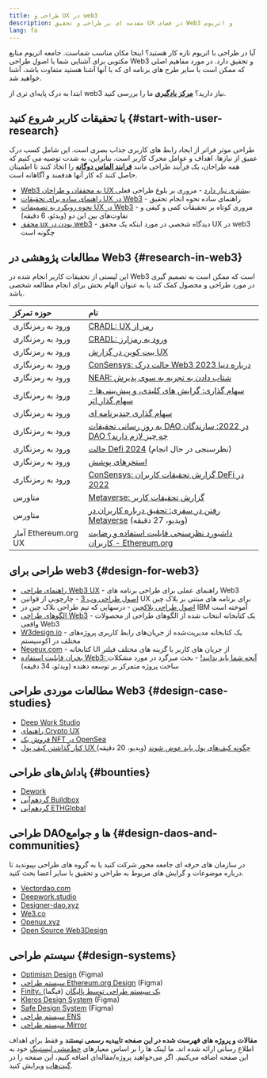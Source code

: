 ```yaml
---
title: طراحی و UX در web3
description: مقدمه ای بر طراحی و تحقیق UX در فضای Web3 و اتریوم
lang: fa
---
```


آیا در طراحی با اتریوم تازه کار هستید؟ اینجا مکان مناسب شماست. جامعه اتریوم منابع مکتوبی برای آشنایی شما با اصول طراحی Web3 و تحقیق دارد. در مورد مفاهیم اصلی که ممکن است با سایر طرح های برنامه ای که با آنها آشنا هستید متفاوت باشد، آشنا خواهید شد.

ابتدا به درک پایه‌ای تری از web3 نیاز دارید؟ [**مرکز یادگیری**](/learn/) ما را بررسی کنید.

## با تحقیقات کاربر شروع کنید {#start-with-user-research}

طراحی موثر فراتر از ایجاد رابط های کاربری جذاب بصری است. این شامل کسب درک عمیق از نیازها، اهداف و عوامل محرک کاربر است. بنابراین، به شدت توصیه می کنیم که همه طراحان، یک فرآیند طراحی مانند [**فرایند الماس دوگانه**](https://en.wikipedia.org/wiki/Double_Diamond_(design_process_model)) را اتخاذ کنند تا اطمینان حاصل کنند که کار آنها هدفمند و آگاهانه است.

- [Web3 به محققان و طراحان UX بیشتری نیاز دارد](https://blog.akasha.org/akasha-conversations-9-web3-needs-more-ux-researchers-and-designers) - مروری بر بلوغ طراحی فعلی
- [راهنمای ساده برای تحقیقات UX در Web3](https://uxplanet.org/a-complete-guide-to-ux-research-for-web-3-0-products-d6bead20ebb1) - راهنمای ساده نحوه انجام تحقیق
- [نحوه رویکرد به تصمیمات UX در Web3](https://archive.devcon.org/archive/watch/6/data-empathy-how-to-approach-ux-decisions-in-web3/) - مروری کوتاه بر تحقیقات کمی و کیفی و تفاوت‌های بین این دو (ویدئو، 6 دقیقه)
- [محقق ux بودن در web3](https://medium.com/@georgia.rakusen/what-its-like-being-a-user-researcher-in-web3-6a4bcc096849) - دیدگاه شخصی در مورد اینکه یک محقق UX در web3 چگونه است

## مطالعات پژوهشی در Web3 {#research-in-web3}

این لیستی از تحقیقات کاربر انجام شده در Web3 است که ممکن است به تصمیم گیری در مورد طراحی و محصول کمک کند یا به عنوان الهام بخش برای انجام مطالعه شخصی باشد.

| حوزه تمرکز                                             | نام                                                                                                                                                                              |
|:------------------------------------------------------ |:-------------------------------------------------------------------------------------------------------------------------------------------------------------------------------- |
| <Tag variant="solid" status="success">ورود به رمزنگاری</Tag>    | [CRADL: UX رمز از](https://docs.google.com/presentation/d/1s2OPSH5sMJzxRYaJSSRTe8W2iIoZx0PseIV-WeZWD1s/edit?usp=sharing)                                                         |
| <Tag variant="solid" status="success">ورود به رمزنگاری</Tag>    | [CRADL: ورود به رمزارز](https://docs.google.com/presentation/d/1R9nFuzA-R6SxaGCKhoMbE4Vxe0JxQSTiHXind3LVq_w/edit?usp=sharing)                                                    |
| <Tag variant="solid" status="success">ورود به رمزنگاری</Tag>    | [بیت کوین در گزارش UX](https://github.com/patestevao/BitcoinUX-report/blob/master/report.md)                                                                                     |
| <Tag variant="solid" status="success">ورود به رمزنگاری</Tag>    | [ConSensys: حالت درک Web3 درباره دنیا 2023](https://consensys.io/insight-report/web3-and-crypto-global-survey-2023)                                                              |
| <Tag variant="solid" status="success">ورود به رمزنگاری</Tag>    | [NEAR: شتاب دادن به تجربه به سوی پذیرش](https://drive.google.com/file/d/1VuaQP4QSaQxR5ddQKTMGI0b0rWdP7uGn/view)                                                                  |
| <Tag status="tag">ورود به رمزنگاری</Tag>    | [سهام گذاری: گرایش های کلیدی، و پیش‌بینی‌ها - سهام گذار اتر](https://lookerstudio.google.com/u/0/reporting/cafcee00-e1af-4148-bae8-442a88ac75fa/page/p_ja2srdhh2c?s=hmbTWDh9hJo) |
| <Tag status="tag">ورود به رمزنگاری</Tag>    | [سهام گذاری چندبرنامه ای](https://github.com/threshold-network/UX-User-Research/blob/main/Multi-App%20Staking%20(MAS)/iterative-user-study/MAS%20Iterative%20User%20Study.pdf)   |
| <Tag status="error">ورود به رمزنگاری</Tag>    | [به روز رسانی تحقیقات DAO در 2022: سازندگان DAO چه چیز لازم دارند؟](https://blog.aragon.org/2022-dao-research-update/)                                                           |
| <Tag status="error">ورود به رمزنگاری</Tag>    | [حالت Defi 2024](https://stateofdefi.org/) (نظرسنجی در حال انجام)                                                                                                                |
| <Tag status="error">ورود به رمزنگاری</Tag>    | [استخرهای پوشش](https://github.com/threshold-network/UX-User-Research/tree/main/Keep%20Coverage%20Pool)                                                                          |
| <Tag status="error">ورود به رمزنگاری</Tag>    | [ConSensys: گزارش تحقیقات کاربران DeFi در 2022](https://cdn2.hubspot.net/hubfs/4795067/ConsenSys%20Codefi-Defi%20User%20ResearchReport.pdf)                                      |
| <Tag variant="solid">متاورس</Tag>               | [Metaverse: گزارش تحقیقات کاربر](https://www.politico.com/f/?id=00000187-7685-d820-a7e7-7e85d1420000)                                                                            |
| <Tag variant="solid">متاورس</Tag>               | [رفتن در سفری: تحقیق درباره کاربران در Metaverse](https://archive.devcon.org/archive/watch/6/going-on-safari-researching-users-in-the-metaverse/?tab=YouTube) (ویدیو، 27 دقیقه)  |
| <Tag variant="solid" status="tag">آمار Ethereum.org UX</Tag> | [داشبورد نظرسنجی قابلیت استفاده و رضایت کاربران - Ethereum.org](https://lookerstudio.google.com/reporting/0a189a7c-a890-40db-a5c6-009db52c81c9)                                  |

## طراحی برای web3 {#design-for-web3}

- [راهنمای طراحی Web3 UX](https://web3ux.design/) - راهنمای عملی برای طراحی برنامه های Web3
- [اصول طراحی وب 3](https://medium.com/@lyricalpolymath/web3-design-principles-f21db2f240c1) - چارچوبی از قوانین UX برای برنامه های مبتنی بر بلاک چین
- [اصول طراحی بلاکچین](https://medium.com/design-ibm/blockchain-design-principles-599c5c067b6e) - درسهایی که تیم طراحی بلاک چین در IBM آموخته است
- [الگوهای طراحی Web3](https://www.web3designpatterns.io/) - یک کتابخانه انتخاب شده از الگوهای طراحی از محصولات واقعی Web3
- [W3design.io](https://w3design.io/) - یک کتابخانه مدیریت‌شده از جریان‌های رابط کاربری پروژه‌های مختلف در اکوسیستم
- [Neueux.com](https://neueux.com/apps) - کتابخانه UI از جریان های کاربر با گزینه های مختلف فیلتر
- [بحران قابلیت استفاده Web3: آنچه شما باید بدانید!](https://www.youtube.com/watch?v=oBSXT_6YDzg) - بحث میزگرد در مورد مشکلات ساخت پروژه متمرکز بر توسعه دهنده (ویدئو، 34 دقیقه)

## مطالعات موردی طراحی Web3 {#design-case-studies}

- [Deep Work Studio](https://deepwork.studio/case-studies/)
- [راهنمای Crypto UX](https://www.cryptouxhandbook.com/)
- [فروش یک NFT در OpenSea](https://builtformars.com/case-studies/opensea)
- [کنار گذاشتن کیف پول UX چگونه کیف‌های پول باید عوض شوند](https://www.youtube.com/watch?v=oTpuxYj8JWI&ab_channel=ETHDenver) (ویدیو، 20 دقیقه)

## پاداش‌های طراحی {#bounties}

- [Dework](https://app.dework.xyz/bounties)
- [گردهم‌آیی Buildbox](https://app.buidlbox.io/)
- [گردهم‌آیی ETHGlobal](https://ethglobal.com/)

## طراحی DAOها و جوامع {#design-daos-and-communities}

در سازمان های حرفه ای جامعه محور شرکت کنید یا به گروه های طراحی بپیوندید تا درباره موضوعات و گرایش های مربوط به طراحی و تحقیق با سایر اعضا بحث کنید.

- [Vectordao.com](https://vectordao.com/)
- [Deepwork.studio](https://www.deepwork.studio/)
- [Designer-dao.xyz](https://www.designer-dao.xyz/)
- [We3.co](https://we3.co/)
- [Openux.xyz](https://openux.xyz/)
- [Open Source Web3Design](https://www.web3designers.org/)

## سیستم طراحی {#design-systems}

- [Optimism Design](https://www.figma.com/@optimism) (Figma)
- [سیستم طراحی Ethereum.org Design](https://www.figma.com/@ethdotorg) (Figma)
- [Finity، یک سیستم طراحی توسط پالیگان](https://www.figma.com/community/file/1073921725197233598/finity-design-system) (فیگما)
- [Kleros Design System](https://www.figma.com/community/file/999852250110186964/kleros-design-system) (Figma)
- [Safe Design System](https://www.figma.com/community/file/1337417127407098506/safe-design-system) (Figma)
- [سیستم طراحی ENS](https://thorin.ens.domains/)
- [سیستم طراحی Mirror](https://degen-xyz.vercel.app/)

**مقالات و پروژه های فهرست شده در این صفحه تاییدیه رسمی نیستند** و فقط برای اهداف اطلاع رسانی ارائه شده اند. ما لینک ها را بر اساس معیارهای [خط‌مشی لیستینگ](/contributing/design/adding-design-resources) خود به این صفحه اضافه می‌کنیم. اگر می‌خواهید پروژه/مقاله‌ای اضافه کنیم، این صفحه را در [گیت‌هاب](https://github.com/ethereum/ethereum-org-website/blob/dev/public/content/developers/docs/design-and-ux/index.md) ویرایش کنید.
